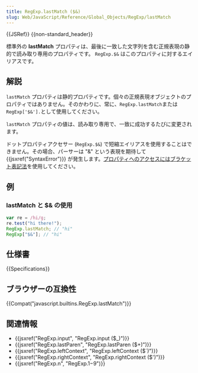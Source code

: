 ```yaml
---
title: RegExp.lastMatch ($&)
slug: Web/JavaScript/Reference/Global_Objects/RegExp/lastMatch
---
```


{{JSRef}} {{non-standard_header}}

標準外の **lastMatch** プロパティは、最後に一致した文字列を含む正規表現の静的で読み取り専用のプロパティです。 `RegExp.$&` はこのプロパティに対するエイリアスです。

## 解説

`lastMatch` プロパティは静的プロパティです。個々の正規表現オブジェクトのプロパティではありません。そのかわりに、常に、`RegExp.lastMatch`または`RegExp['$&'].`として使用してください。

`lastMatch` プロパティの値は、読み取り専用で、一致に成功するたびに変更されます。

ドットプロパティアクセサー (`RegExp.$&`) で短縮エイリアスを使用することはできません。その場合、パーサーは "&" という表現を期待して {{jsxref("SyntaxError")}} が発生します。[プロパティへのアクセスにはブラケット表記法](/ja/docs/Web/JavaScript/Reference/Operators/Property_Accessors)を使用してください。

## 例

### lastMatch と $& の使用

```js
var re = /hi/g;
re.test("hi there!");
RegExp.lastMatch; // "hi"
RegExp["$&"]; // "hi"
```

## 仕様書

{{Specifications}}

## ブラウザーの互換性

{{Compat("javascript.builtins.RegExp.lastMatch")}}

## 関連情報

- {{jsxref("RegExp.input", "RegExp.input ($_)")}}
- {{jsxref("RegExp.lastParen", "RegExp.lastParen ($+)")}}
- {{jsxref("RegExp.leftContext", "RegExp.leftContext ($`)")}}
- {{jsxref("RegExp.rightContext", "RegExp.rightContext ($')")}}
- {{jsxref("RegExp.n", "RegExp.$1-$9")}}
